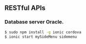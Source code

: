 ## RESTful APIs

### Database server Oracle.

```bash
$ sudo npm install -g ionic cordova
$ ionic start mySideMenu sidemenu
```

